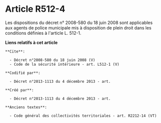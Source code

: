 # Article R512-4

Les dispositions du décret n° 2008-580 du 18 juin 2008 sont applicables aux agents de police municipale mis à disposition de
plein droit dans les conditions définies à l'article L. 512-1.

**Liens relatifs à cet article**

	**Cite**:

	  - Décret n°2008-580 du 18 juin 2008 (V)
	  - Code de la sécurité intérieure - art. L512-1 (V)

	**Codifié par**:

	  - Décret n°2013-1113 du 4 décembre 2013 - art.

	**Créé par**:

	  - Décret n°2013-1113 du 4 décembre 2013 - art.

	**Anciens textes**:

	  - Code général des collectivités territoriales - art. R2212-14 (VT)
